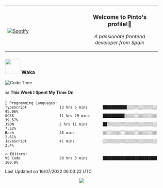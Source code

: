 <table width="100%" align="center"> 
  <tr>
  <td width="50%">
      
&nbsp; <br> [![Spotify](https://novatorem-zeta-rust.vercel.app/api/spotify)](https://open.spotify.com/user/novatorem-zeta-rust)

  </td>
  <td width="50%">
    <h3 align="center">Welcome to Pinto's profile!👋</h3>
    <p align="center"><em>A passionate frontend developer from Spain</em></p>
  </td>
  </table>

### <img src="https://media.giphy.com/media/VgCDAzcKvsR6OM0uWg/giphy.gif" width="50"> Waka

  <!--START_SECTION:waka-->
![Code Time](http://img.shields.io/badge/Code%20Time-661%20hrs%2037%20mins-blue)

📊 **This Week I Spent My Time On** 

```text
💬 Programming Languages: 
TypeScript               13 hrs 5 mins       ███████████░░░░░░░░░░░░░░   45.06% 
SCSS                     11 hrs 29 mins      ██████████░░░░░░░░░░░░░░░   39.57% 
JSON                     2 hrs 11 mins       ██░░░░░░░░░░░░░░░░░░░░░░░   7.52% 
Bash                     45 mins             ░░░░░░░░░░░░░░░░░░░░░░░░░   2.61% 
JavaScript               41 mins             ░░░░░░░░░░░░░░░░░░░░░░░░░   2.4%

🔥 Editors: 
VS Code                  29 hrs 3 mins       █████████████████████████   100.0%

```


 Last Updated on 16/07/2022 06:03:22 UTC
<!--END_SECTION:waka-->

<div align="center">
<img src="https://github-readme-stats-gilt-tau.vercel.app/api/top-langs/?username=pinto-hub&layout=compact&theme=dracula" />
</div>
